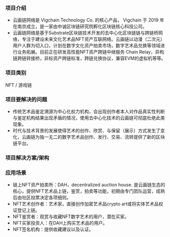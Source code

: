 ### 项目介绍
- 云画链网络是 Vigchain Technology Co. 的核心产品， Vigchain 于 2019 年在南京成立，是一家由中诚区块链研究院孵化区块链核心科技公司。
- 云画链网络是基于Substrate区块链技术开发的去中心化区块链链与跨链桥网络，专注于建设未来文化艺术品NFT资产互联网络。云画链以动漫（二次元）用户人群为切入口，计划在数字文化资产拍卖市场，数字艺术品兑换等领域进行业务拓展。目前正在研发高性能NFT资产跨链中继服务 Chain Relay，异构链跨链转接桥，非标资产跨链标准，跨链兑换协议，兼容EVM的虚拟机等等。

### 项目类别

NFT / 游戏链

### 项目要解决的问题
- 传统艺术品鉴定溯源为中心化权力机构，会出现创作者本人对作品真实性判断与鉴定机构结果出现矛盾的情况，使用去中心化技术的云画链可彻底杜绝此类现象。  
- 时代与技术背景的发展使得艺术的创作、欣赏、与保留（展示）方式发生了变化，云画链为独一无二的数字艺术品创作、发行、交易、流转提供了新的区块链平台。  

### 项目解决方案/架构

### 应用场景
- 链上NFT资产拍卖所：DAH，decentralized auction house. 是云画链生态的核心，提供NFT艺术品上链，鉴赏，拍卖等功能，初期由专门团队运营，成熟后由社区投票决定各项细则。
- NFT艺术创作者：艺术家，直接创作加密艺术品crypto art或将实体艺术品权证登记上链。
- NFT鉴赏者：观赏与收藏NFT数字艺术的用户，潜在买家。
- NFT买家投资人：在DAH上购买艺术品的用户。
- NFT签名机构：提供收藏建议以及认证。
